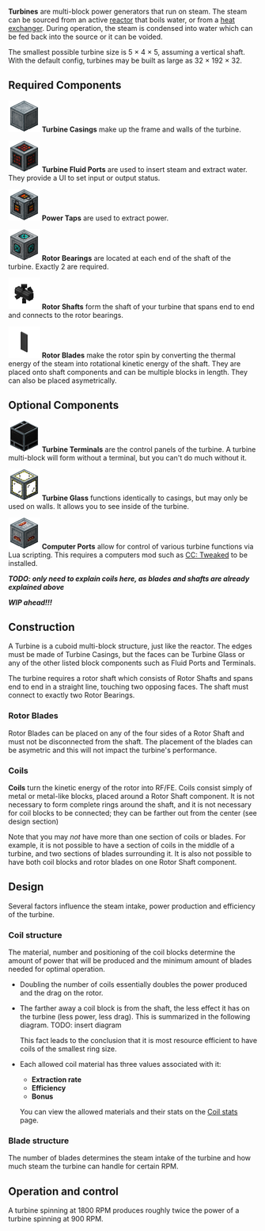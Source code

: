 **Turbines** are multi-block power generators that run on steam. The steam can be sourced from an active [reactor](/biggerreactors/reactor.html) that boils water, or from a [heat exchanger](/biggerreactors/heat_exchanger.md). During operation, the steam is condensed into water which can be fed back into the source or it can be voided.

The smallest possible turbine size is 5 × 4 × 5, assuming a vertical shaft. With the default config, turbines may be built as large as 32 × 192 × 32.

## Required Components

![Turbine Casing](/biggerreactors/turbine/turbine_casing.png)
**Turbine Casings** make up the frame and walls of the turbine.

![Turbine Fluid Port](/biggerreactors/turbine/turbine_fluid_port.png)
**Turbine Fluid Ports** are used to insert steam and extract water. They provide a UI to set input or output status.

![Turbine Power Tap](/biggerreactors/turbine/turbine_power_tap.png)
**Power Taps** are used to extract power.

![Turbine Rotor Bearing](/biggerreactors/turbine/turbine_rotor_bearing.png)
**Rotor Bearings** are located at each end of the shaft of the turbine. Exactly 2 are required.

![Turbine Rotor Shaft](/biggerreactors/turbine/turbine_rotor_shaft.png)
**Rotor Shafts** form the shaft of your turbine that spans end to end and connects to the rotor bearings.

![Turbine Rotor Blade](/biggerreactors/turbine/turbine_rotor_blade.png)
**Rotor Blades** make the rotor spin by converting the thermal energy of the steam into rotational kinetic energy of the shaft. They are placed onto shaft components and can be multiple blocks in length. They can also be placed asymetrically.

## Optional Components

![Turbine Terminal](/biggerreactors/turbine/turbine_terminal.png)
**Turbine Terminals** are the control panels of the turbine. A turbine multi-block will form without a terminal, but you can't do much without it.

![Turbine Glass](/biggerreactors/turbine/turbine_glass.png)
**Turbine Glass** functions identically to casings, but may only be used on walls. It allows you to see inside of the turbine.

![Turbine Computer Port](/biggerreactors/turbine/turbine_computer_port.png)
**Computer Ports** allow for control of various turbine functions via Lua scripting. This requires a computers mod such as [CC: Tweaked](https://www.curseforge.com/minecraft/mc-mods/cc-tweaked) to be installed.



***TODO: only need to explain coils here, as blades and shafts are already explained above***

***WIP ahead!!!***

## Construction
A Turbine is a cuboid multi-block structure, just like the reactor. The edges must be made of Turbine Casings, but the faces can be Turbine Glass or any of the other listed block components such as Fluid Ports and Terminals.

The turbine requires a rotor shaft which consists of Rotor Shafts and spans end to end in a straight line, touching two opposing faces. The shaft must connect to exactly two Rotor Bearings.


### Rotor Blades
Rotor Blades can be placed on any of the four sides of a Rotor Shaft and must not be disconnected from the shaft. The placement of the blades can be asymetric and this will not impact the turbine's performance.


### Coils
**Coils** turn the kinetic energy of the rotor into RF/FE. Coils consist simply of metal or metal-like blocks, placed around a Rotor Shaft component. It is not necessary to form complete rings around the shaft, and it is not necessary for coil blocks to be connected; they can be farther out from the center (see design section)

Note that you may *not* have more than one section of coils or blades. For example, it is not possible to have a section of coils in the middle of a turbine, and two sections of blades surrounding it. It is also not possible to have both coil blocks and rotor blades on one Rotor Shaft component.



## Design
Several factors influence the steam intake, power production and efficiency of the turbine.

### Coil structure
The material, number and positioning of the coil blocks determine the amount of power that will be produced and the minimum amount of blades needed for optimal operation.
- Doubling the number of coils essentially doubles the power produced and the drag on the rotor.
- The farther away a coil block is from the shaft, the less effect it has on the turbine (less power, less drag). This is summarized in the following diagram. TODO: insert diagram

  This fact leads to the conclusion that it is most resource efficient to have coils of the smallest ring size.
- Each allowed coil material has three values associated with it:
  - **Extraction rate** 
  - **Efficiency**
  - **Bonus**

  You can view the allowed materials and their stats on the [Coil stats]() page.

### Blade structure
The number of blades determines the steam intake of the turbine and how much steam the turbine can handle for certain RPM.



## Operation and control

A turbine spinning at 1800 RPM produces roughly twice the power of a turbine spinning at 900 RPM.



